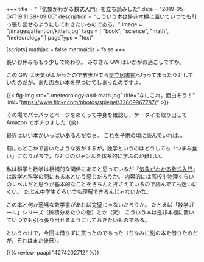 +++
title = "『気象がわかる数式入門』を立ち読みした"
date =  "2019-05-04T19:11:39+09:00"
description = "こういう本は是非本棚に置いていつでも引っ張り出せるようにしておきたいものである。"
image = "/images/attention/kitten.jpg"
tags = [ "book", "science", "math", "meteorology" ]
pageType = "text"

[scripts]
  mathjax = false
  mermaidjs = false
+++

長いお休みももう少しで終わり。
みなさん GW はいかがお過ごしですか。

この GW は天気がよかったので散歩がてら[県立図書館]へ行ってまったりとしていたのだが，また面白い本を見つけてしまったのですよ。

{{< fig-img src="./meteorology-and-math.jpg" title="なにこれ。面白そう！" link="https://www.flickr.com/photos/spiegel/32809967787/" >}}

その場でパラパラとページをめくって中身を確認し，ケータイを取り出して Amazon でポチりました（笑）

最近はいい本がいっぱいあるんだなぁ。
これを子供の頃に読んでいれば...

前にもどこかで書いたような気がするが，独学というのはどうしても「つまみ食い」になりがちで，ひとつのジャンルを体系的に学ぶのが難しい。

私は科学と数学は相補的な関係にあると思っているが『[気象がわかる数式入門]』は数学と科学の間にある本という感じだろうか。
内容的には高校生物理くらいのレベルだと思うが基本的なことをきちんと押さえているので読んでても迷いにくい。
たぶん中学生くらいでも理解できるんじゃないかな。

この本と何か適当な数学書があれば完璧じゃないだろうか。
たとえば「数学ガール」シリーズ（微積分あたりの巻）とか（笑） こういう本は是非本棚に置いていつでも引っ張り出せるようにしておきたいものである。

というわけで，今回は借りずに買ったのであった（ちなみに別の本を借りたのだが，それはまた後日）。

[島根県立図書館]: https://www.library.pref.shimane.lg.jp/
[県立図書館]: https://www.library.pref.shimane.lg.jp/
[気象がわかる数式入門]: https://www.amazon.co.jp/exec/obidos/ASIN/4274202712/baldandersinf-22/ "気象がわかる数式入門 | 二宮 洸三 |本 | 通販 | Amazon"

{{% review-paapi "4274202712" %}} <!-- 気象がわかる数式入門 -->
